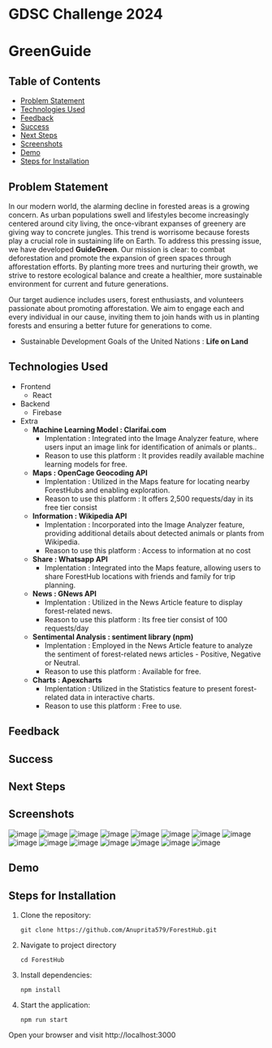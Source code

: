 # GDSC Challenge 2024
# GreenGuide

## Table of Contents

- [Problem Statement](#problem-statement)
- [Technologies Used](#technologies-used)
- [Feedback](#feedback)
- [Success](#success)
- [Next Steps](#next-steps)
- [Screenshots](#screenshots)
- [Demo](#demo)
- [Steps for Installation](#steps-for-installation)


## Problem Statement
In our modern world, the alarming decline in forested areas is a growing concern. As urban populations swell and lifestyles become increasingly centered around city living, the once-vibrant expanses of greenery are giving way to concrete jungles. This trend is worrisome because forests play a crucial role in sustaining life on Earth. To address this pressing issue, we have developed **GuideGreen**. Our mission is clear: to combat deforestation and promote the expansion of green spaces through afforestation efforts. By planting more trees and nurturing their growth, we strive to restore ecological balance and create a healthier, more sustainable environment for current and future generations.

Our target audience includes users, forest enthusiasts, and volunteers passionate about promoting afforestation. We aim to engage each and every individual in our cause, inviting them to join hands with us in planting forests and ensuring a better future for generations to come.
- Sustainable Development Goals of the United Nations : **Life on Land**

## Technologies Used
- Frontend
    - React
- Backend
    - Firebase
- Extra
    - **Machine Learning Model : Clarifai.com**
        - Implentation : Integrated into the Image Analyzer feature, where users input an image link for identification of animals or plants..
        - Reason to use this platform : It provides readily available machine learning models for free.
    - **Maps : OpenCage Geocoding API**
      - Implentation : Utilized in the Maps feature for locating nearby ForestHubs and enabling exploration.
      - Reason to use this platform : It offers 2,500 requests/day in its free tier consist
    - **Information : Wikipedia API**
      - Implentation :  Incorporated into the Image Analyzer feature, providing additional details about detected animals or plants from Wikipedia.
      - Reason to use this platform : Access to information at no cost
    - **Share : Whatsapp API**
      - Implentation :  Integrated into the Maps feature, allowing users to share ForestHub locations with friends and family for trip planning.
    - **News : GNews API**
      - Implentation : Utilized in the News Article feature to display forest-related news.
      - Reason to use this platform : Its free tier consist of 100 requests/day
    - **Sentimental Analysis : sentiment library (npm)**
      - Implentation : Employed in the News Article feature to analyze the sentiment of forest-related news articles - Positive, Negative or Neutral.
      - Reason to use this platform : Available for free.
    - **Charts : Apexcharts**
      - Implentation : Utilized in the Statistics feature to present forest-related data in interactive charts.
      - Reason to use this platform : Free to use.

## Feedback

## Success

## Next Steps

## Screenshots
![image](https://github.com/Anuprita579/ForestHub/assets/141035951/b23e0e90-c155-4123-93d3-7cf2d9853aeb)
![image](https://github.com/Anuprita579/ForestHub/assets/141035951/f042ff0e-8f96-48e7-ac21-48c4f81c8dbc)
![image](https://github.com/Anuprita579/ForestHub/assets/141035951/b3b89dd8-44ff-4335-b4ae-b35526a95a8c)
![image](https://github.com/Anuprita579/ForestHub/assets/141035951/dc49e4f7-a238-4a7d-947e-2ce43639300d)
![image](https://github.com/Anuprita579/ForestHub/assets/141035951/23045753-1c7a-421a-a518-9b8946eebef1)
![image](https://github.com/Anuprita579/ForestHub/assets/141035951/fc53fdc2-33d2-4d08-8e13-3fad075a28cb)
![image](https://github.com/Anuprita579/ForestHub/assets/141035951/3de17389-4c8b-40e7-aabe-aa3b8d83bcb2)
![image](https://github.com/Anuprita579/ForestHub/assets/141035951/5d0147d4-54a2-40a0-b949-1e19a6475f4b)
![image](https://github.com/Anuprita579/ForestHub/assets/141035951/68885ce3-b1fa-4468-a718-7c4dbd86495a)
![image](https://github.com/Anuprita579/ForestHub/assets/141035951/1cf73890-e5fd-4791-91da-a28a8cc81545)
![image](https://github.com/Anuprita579/ForestHub/assets/141035951/414a48e8-1923-43d6-8158-acc693b53d50)
![image](https://github.com/Anuprita579/ForestHub/assets/141035951/92ab5a41-69f8-4259-b6a0-d81ef7c777d4)
![image](https://github.com/Anuprita579/ForestHub/assets/141035951/a1ea7377-f8c9-4917-badb-4999096220b1)
![image](https://github.com/Anuprita579/ForestHub/assets/141035951/a1aaea49-3942-454d-889e-b1d084d42ce0)
![image](https://github.com/Anuprita579/ForestHub/assets/141035951/17a2dfbe-5328-4667-8491-b06f9704d3b9)





## Demo 


## Steps for Installation

1. Clone the repository:
   ```
   git clone https://github.com/Anuprita579/ForestHub.git
   ```
2. Navigate to project directory
   ```
   cd ForestHub
   ```
3. Install dependencies:
   ```
   npm install
   ```
4. Start the application:
   ```
   npm run start
   ```
Open your browser and visit http://localhost:3000